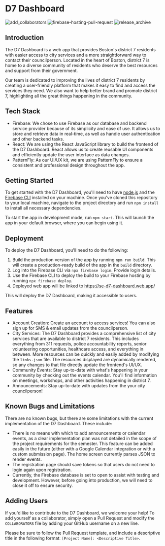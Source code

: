 # D7 Dashboard
![add_collaborators](https://github.com/BU-Spark/se-d7-dashboard/actions/workflows/add_collaborators.yml/badge.svg)
![firebase-hosting-pull-request](https://github.com/BU-Spark/se-d7-dashboard/actions/workflows/firebase-hosting-pull-request.yml/badge.svg)
![release_archive](https://github.com/BU-Spark/se-d7-dashboard/actions/workflows/release_archive.yml/badge.svg)
## Introduction
The D7 Dashboard is a web app that provides Boston's district 7 residents with easier access to city services and a more straightforward way to contact their councilperson. Located in the heart of Boston, district 7 is home to a diverse community of residents who deserve the best resources and support from their government.

Our team is dedicated to improving the lives of district 7 residents by creating a user-friendly platform that makes it easy to find and access the services they need. We also want to help better brand and promote district 7, highlighting all the great things happening in the community.

## Tech Stack
- Firebase: We chose to use Firebase as our database and backend service provider because of its simplicity and ease of use. It allows us to store and retrieve data in real-time, as well as handle user authentication and other backend tasks.
- React: We are using the React JavaScript library to build the frontend of the D7 Dashboard. React allows us to create reusable UI components and efficiently update the user interface as data changes.
- PatternFly: As our UI/UX kit, we are using PatternFly to ensure a consistent and professional design throughout the app.

## Getting Started
To get started with the D7 Dashboard, you'll need to have [node.js](https://nodejs.org/) and the [Firebase CLI](https://firebase.google.com/docs/cli) installed on your machine. Once you've cloned this repository to your local machine, navigate to the project directory and run `npm install` to install all necessary dependencies. 

To start the app in development mode, run `npm start`. This will launch the app in your default browser, where you can begin using it.

## Deployment
To deploy the D7 Dashboard, you'll need to do the following:

1. Build the production version of the app by running `npm run build`. This will create a production-ready build of the app in the `build` directory.
2. Log into the Firebase CLI via `npx firebase login`. Provide login details.
3. Use the Firebase CLI to deploy the build to your Firebase hosting by running `npx firebase deploy`.
4. Deployed web app will be linked to https://se-d7-dashboard.web.app/

This will deploy the D7 Dashboard, making it accessible to users.

## Features
- Account Creation: Create an account to access services! You can also sign up for SMS & email updates from the councilperson.
- City Services: The D7 Dashboard provides a comprehensive list of city services that are available to district 7 residents. This includes everything from 311 requests, police accountability reports, senior volunteering opportunities, healthcare access, and everything in between. More resources can be quickly and easily added by modifying the `links.json` file. The resources displayed are dynamically rendered, so any changes to that file directly update the frontend's UI/UX. 
- Community Events: Stay up-to-date with what's happening in your community by checking out the events calendar. You'll find information on meetings, workshops, and other activities happening in district 7.
- Announcements: Stay up-to-date with updates from the your city councilperson!

## Known Bugs and Limitations
There are no known bugs, but there are some limitations with the current implementation of the D7 Dashboard. These include:
- There is no means with which to add announcements or calendar events, as a clear implementation plan was not detailed in the scope of the project requirements for the semester. This feature can be added easily in the future (either with a Google Calendar integration or with a custom submission page). The home screen currently parses JSON to render events.
- The registration page should save tokens so that users do not need to login again upon registration.
- Currently, the Firebase database is set to open to assist with testing and development. However, before going into production, we will need to close it off to ensure security.

## Adding Users
If you'd like to contribute to the D7 Dashboard, we welcome your help! To add yourself as a collaborator, simply open a Pull Request and modify the `COLLABORATORS` file by adding your GitHub username on a new line.

Please be sure to follow the Pull Request template, and include a descriptive title in the following format: `[Project Name]: <Descriptive Title>`.
